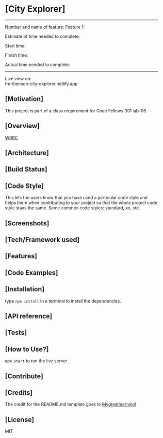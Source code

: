 # [City Explorer]

---------------------------------------
Number and name of feature: Feature 1: 

Estimate of time needed to complete: 

Start time: 

Finish time: 

Actual time needed to complete: 

---------------------------------------

Live view on:  
tm-lbenson-city-explorer.netlify.app  

## [Motivation]

This project is part of a class requirement for Code Fellows 301 lab-06.

## [Overview]

[WRRC](/home/lbenson/projects/courses/301/city-explorer/public/assets/WRRC-lab-06.png)
## [Architecture]


## [Build Status]


## [Code Style]

This lets the users know that you have used a particular code style and helps them when contributing to your project so that the whole project code style stays the same. Some common code styles: standard, xo, etc.

## [Screenshots]



## [Tech/Framework used]



## [Features]


## [Code Examples]

## [Installation]

type ```npm install``` in a terminal to install the dependencies.

## [API reference]


## [Tests]


## [How to Use?]

```npm start``` to run the live server

## [Contribute]

## [Credits]

The credit for the README.md template goes to [Mygreatlearning!](https://www.mygreatlearning.com/blog/readme-file/#:~:text=The%20Readme%20file%20is%20often,about%20the%20patches%20or%20updates.)

## [License]

MIT
